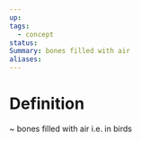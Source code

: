 ```yaml
---
up: 
tags:
  - concept
status: 
Summary: bones filled with air
aliases:
---
```

# Definition
~
bones filled with air i.e. in birds
